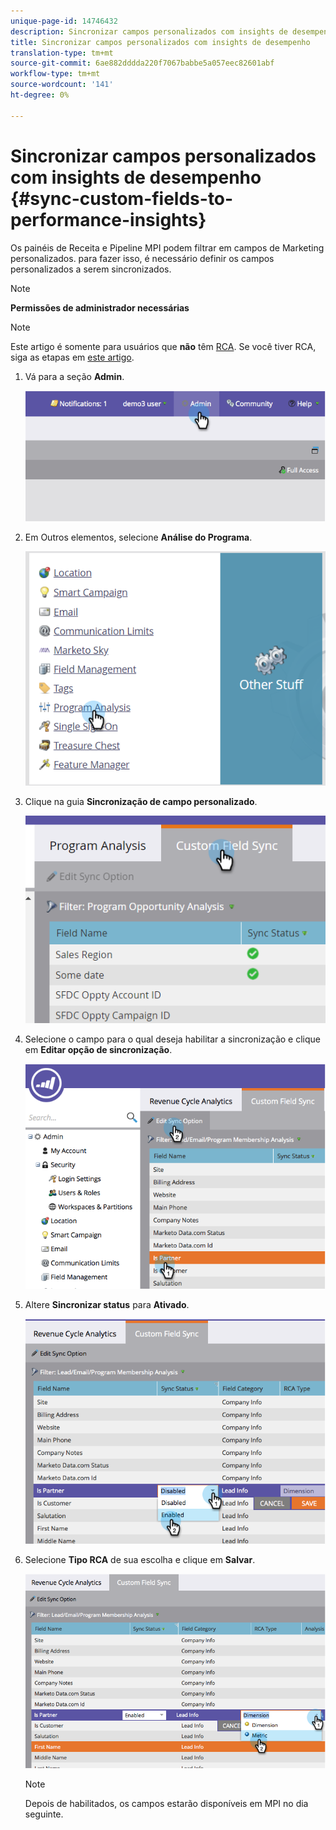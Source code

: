 ```yaml
---
unique-page-id: 14746432
description: Sincronizar campos personalizados com insights de desempenho - Documentos do Marketing - Documentação do produto
title: Sincronizar campos personalizados com insights de desempenho
translation-type: tm+mt
source-git-commit: 6ae882dddda220f7067babbe5a057eec82601abf
workflow-type: tm+mt
source-wordcount: '141'
ht-degree: 0%

---
```



# Sincronizar campos personalizados com insights de desempenho {#sync-custom-fields-to-performance-insights}

Os painéis de Receita e Pipeline MPI podem filtrar em campos de Marketing personalizados. para fazer isso, é necessário definir os campos personalizados a serem sincronizados.

>[!NOTE]
>
>**Permissões de administrador necessárias**

>[!NOTE]
>
>Este artigo é somente para usuários que **não** têm [RCA](https://docs.marketo.com/x/lwIk). Se você tiver RCA, siga as etapas em [este artigo](https://docs.marketo.com/x/FQQk).

1. Vá para a seção **Admin**.

   ![](assets/image2014-9-19-9-3a51-3a11.png)

1. Em Outros elementos, selecione **Análise do Programa**.

   ![](assets/2-3.png)

1. Clique na guia **Sincronização de campo personalizado**.

   ![](assets/3-5.png)

1. Selecione o campo para o qual deseja habilitar a sincronização e clique em **Editar opção de sincronização**.

   ![](assets/image2014-9-19-9-3a51-3a36.png)

1. Altere **Sincronizar status** para **Ativado**.

   ![](assets/image2014-9-19-9-3a51-3a45.png)

1. Selecione **Tipo RCA** de sua escolha e clique em **Salvar**.

   ![](assets/image2014-9-19-9-3a51-3a52.png)

   >[!NOTE]
   >
   >Depois de habilitados, os campos estarão disponíveis em MPI no dia seguinte.

